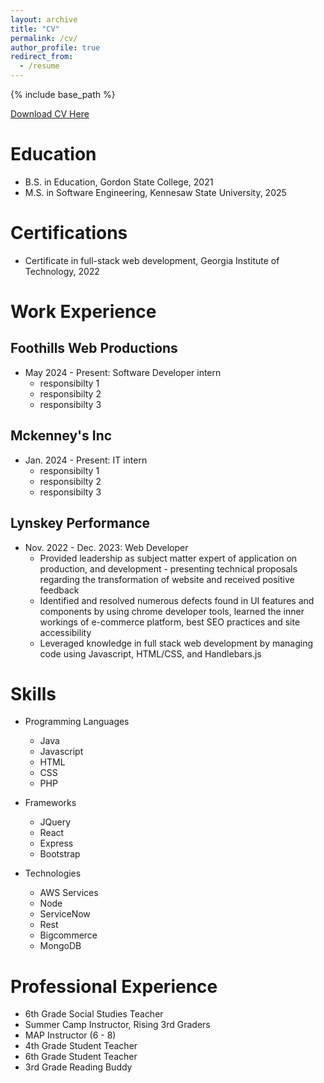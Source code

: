 ```yaml
---
layout: archive
title: "CV"
permalink: /cv/
author_profile: true
redirect_from:
  - /resume
---
```


{% include base_path %}

[Download CV Here]()

Education
======
* B.S. in Education, Gordon State College, 2021
* M.S. in Software Engineering, Kennesaw State University, 2025

Certifications
======
* Certificate in full-stack web development, Georgia Institute of Technology, 2022

Work Experience
======
## Foothills Web Productions ##
* May 2024 - Present: Software Developer intern 
  *  responsibilty 1
  *  responsibilty 2
  *  responsibilty 3

##  Mckenney's Inc ##
* Jan. 2024 - Present: IT intern
  *  responsibilty 1
  *  responsibilty 2
  *  responsibilty 3

##  Lynskey Performance ##
* Nov. 2022 - Dec. 2023: Web Developer 
  * Provided leadership as subject matter expert of application on production, and development - presenting
    technical proposals regarding the transformation of website and received positive feedback
  * Identified and resolved numerous defects found in UI features and components by using chrome developer
    tools, learned the inner workings of e-commerce platform, best SEO practices and site accessibility
  * Leveraged knowledge in full stack web development by managing code using Javascript, HTML/CSS, and
    Handlebars.js
  
Skills
======
* Programming Languages 
  * Java 
  * Javascript
  * HTML
  * CSS 
  * PHP

* Frameworks 
  * JQuery
  * React
  * Express
  * Bootstrap

* Technologies 
  * AWS Services 
  * Node
  * ServiceNow
  * Rest
  * Bigcommerce 
  * MongoDB
  
Professional Experience 
======
* 6th Grade Social Studies Teacher 
* Summer Camp Instructor, Rising 3rd Graders
* MAP Instructor (6 - 8)
* 4th Grade Student Teacher 
* 6th Grade Student Teacher  
* 3rd Grade Reading Buddy 

